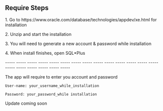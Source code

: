 ## Require Steps
<p>1. Go to https://www.oracle.com/database/technologies/appdev/xe.html for installation</p>
<p>2. Unzip and start the installation</p>
<p>3. You will need to generate a new account & password while installation</p>
<p>4. When install finishes, open SQL*Plus</p>

<div>----- ----- ----- ----- ----- ----- ----- ----- ----- ----- ----- ----- ----- ----- ----- ----- ----- ----- ----- -----</div>

<p>The app will require to enter you account and password</p>
<p><code>User-name: your_username_while_installation</code></p>
<p><code>Password: your_password_while installation</code></p>

<div>
  <p>Update coming soon</p>
</div>
